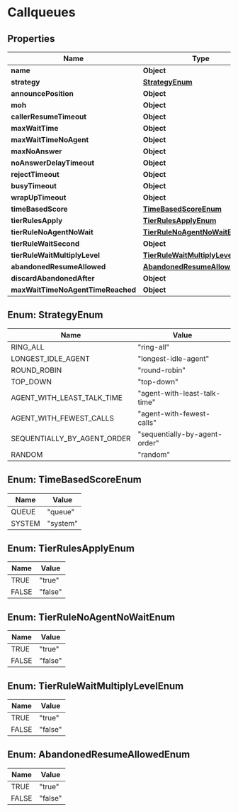 

# Callqueues


## Properties

| Name | Type | Description | Notes |
|------------ | ------------- | ------------- | -------------|
|**name** | **Object** |  |  |
|**strategy** | [**StrategyEnum**](#StrategyEnum) |  |  |
|**announcePosition** | **Object** |  |  [optional] |
|**moh** | **Object** |  |  |
|**callerResumeTimeout** | **Object** |  |  |
|**maxWaitTime** | **Object** |  |  |
|**maxWaitTimeNoAgent** | **Object** |  |  |
|**maxNoAnswer** | **Object** |  |  |
|**noAnswerDelayTimeout** | **Object** |  |  [optional] |
|**rejectTimeout** | **Object** |  |  [optional] |
|**busyTimeout** | **Object** |  |  [optional] |
|**wrapUpTimeout** | **Object** |  |  [optional] |
|**timeBasedScore** | [**TimeBasedScoreEnum**](#TimeBasedScoreEnum) |  |  |
|**tierRulesApply** | [**TierRulesApplyEnum**](#TierRulesApplyEnum) |  |  |
|**tierRuleNoAgentNoWait** | [**TierRuleNoAgentNoWaitEnum**](#TierRuleNoAgentNoWaitEnum) |  |  |
|**tierRuleWaitSecond** | **Object** |  |  [optional] |
|**tierRuleWaitMultiplyLevel** | [**TierRuleWaitMultiplyLevelEnum**](#TierRuleWaitMultiplyLevelEnum) |  |  |
|**abandonedResumeAllowed** | [**AbandonedResumeAllowedEnum**](#AbandonedResumeAllowedEnum) |  |  |
|**discardAbandonedAfter** | **Object** |  |  [optional] |
|**maxWaitTimeNoAgentTimeReached** | **Object** |  |  |



## Enum: StrategyEnum

| Name | Value |
|---- | -----|
| RING_ALL | &quot;ring-all&quot; |
| LONGEST_IDLE_AGENT | &quot;longest-idle-agent&quot; |
| ROUND_ROBIN | &quot;round-robin&quot; |
| TOP_DOWN | &quot;top-down&quot; |
| AGENT_WITH_LEAST_TALK_TIME | &quot;agent-with-least-talk-time&quot; |
| AGENT_WITH_FEWEST_CALLS | &quot;agent-with-fewest-calls&quot; |
| SEQUENTIALLY_BY_AGENT_ORDER | &quot;sequentially-by-agent-order&quot; |
| RANDOM | &quot;random&quot; |



## Enum: TimeBasedScoreEnum

| Name | Value |
|---- | -----|
| QUEUE | &quot;queue&quot; |
| SYSTEM | &quot;system&quot; |



## Enum: TierRulesApplyEnum

| Name | Value |
|---- | -----|
| TRUE | &quot;true&quot; |
| FALSE | &quot;false&quot; |



## Enum: TierRuleNoAgentNoWaitEnum

| Name | Value |
|---- | -----|
| TRUE | &quot;true&quot; |
| FALSE | &quot;false&quot; |



## Enum: TierRuleWaitMultiplyLevelEnum

| Name | Value |
|---- | -----|
| TRUE | &quot;true&quot; |
| FALSE | &quot;false&quot; |



## Enum: AbandonedResumeAllowedEnum

| Name | Value |
|---- | -----|
| TRUE | &quot;true&quot; |
| FALSE | &quot;false&quot; |



